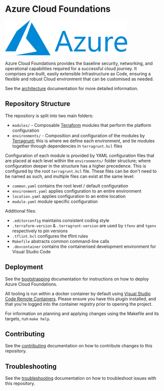 # Azure Cloud Foundations

![Azure](docs/images/azure-logo.svg)

Azure Cloud Foundations provides the baseline security, networking, and operational capabilities required for a successful cloud journey. It comprises pre-built, easily extensible Infrastructure as Code, ensuring a flexible and robust Cloud environment that can be customised as needed.

See the [architecture](docs/architecture.md) documentation for more detailed information.

## Repository Structure

The repository is split into two main folders:

* `modules/` - Composable [Terraform](https://www.terraform.io/) modules that perform the platform configuration
* `environments/` - Composition and configuration of the modules by [Terragrunt](https://terragrunt.gruntwork.io/); this is where we define each environment, and tie modules together through dependencies in `terragrunt.hcl` files

Configuration of each module is provided by YAML configuration files that are placed at each level within the `environments/` folder structure; where configuration deeper in the structure has a higher precedence. This is configured by the root `terragrunt.hcl` file. These files can be don't need to be named as such, and multiple files can exist at the same level:

* `common.yaml` contains the root level / default configuration
* `environment.yaml` applies configuration to an entire environment
* `location.yaml` applies configuration to an entire location
* `module.yaml` module specific configuration

Additional files:

* `.editorconfig` maintains consistent coding style
* `.terraform-version` & `.terragrunt-version` are used by `tfenv` and `tgenv` respectively to pin versions
* `.tflint.hcl` configures the tflint rules
* `Makefile` abstracts common command-line calls
* `.devcontainer` contains the containerised development environment for Visual Studio Code

## Deployment

See the [bootstrapping](docs/bootstrap.md) documentation for instructions on how to deploy Azure Cloud Foundations.

All tooling is run within a docker container by default using [Visual Studio Code Remote Containers](https://marketplace.visualstudio.com/items?itemName=ms-vscode-remote.remote-containers). Please ensure you have this plugin installed, and that you're logged into the container registry prior to opening the project.

For information on planning and applying changes using the Makefile and its targets, run `make help`.

## Contributing

See the [contributing](docs/contributing.md) documentation on how to contribute changes to this repository.

## Troubleshooting

See the [troubleshooting](docs/troubleshooting.md) documentation on how to troubleshoot issues with this repository.
